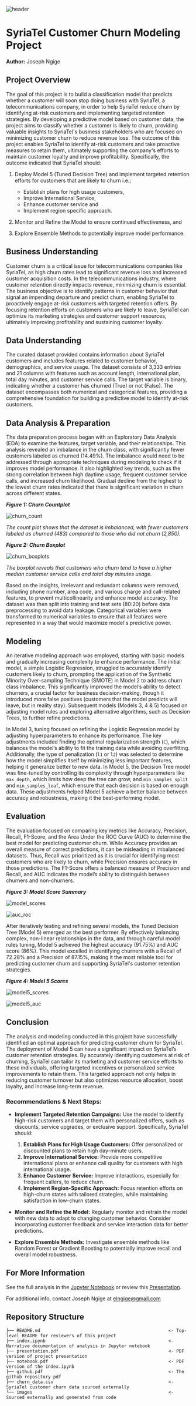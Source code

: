 ![header](images/telecom_churn.png)

# SyriaTel Customer Churn Modeling Project

**Author:** Joseph Ngige

## Project Overview

The goal of this project is to build a classification model that predicts whether a customer will soon stop doing business with SyriaTel, a telecommunications company, in order to help SyriaTel reduce churn by identifying at-risk customers and implementing targeted retention strategies. By developing a predictive model based on customer data, the project aims to classify whether a customer is likely to churn, providing valuable insights to SyriaTel's business stakeholders who are focused on minimizing customer churn to reduce revenue loss. The outcome of this project enables SyriaTel to identify at-risk customers and take proactive measures to retain them, ultimately supporting the company's efforts to maintain customer loyalty and improve profitability. Specifically, the outcome indicated that SyriaTel should:

1. Deploy Model 5 (Tuned Decision Tree) and implement targeted retention efforts for customers that are likely to churn i.e.;

    * Establish plans for high usage customers,
    * Improve International Service,
    * Enhance customer service and
    * Implement region specific approach.

2. Monitor and Refine the Model to ensure continued effectiveness, and
3. Explore Ensemble Methods to potentially improve model performance.

## Business Understanding

Customer churn is a critical issue for telecommunications companies like SyriaTel, as high churn rates lead to significant revenue loss and increased customer acquisition costs. In the telecommunications industry, where customer retention directly impacts revenue, minimizing churn is essential. The business objective is to identify patterns in customer behavior that signal an impending departure and predict churn, enabling SyriaTel to proactively engage at-risk customers with targeted retention offers. By focusing retention efforts on customers who are likely to leave, SyriaTel can optimize its marketing strategies and customer support resources, ultimately improving profitability and sustaining customer loyalty.

## Data Understanding

The curated dataset provided contains information about SyriaTel customers and includes features related to customer behavior, demographics, and service usage. The dataset consists of 3,333 entries and 21 columns with features such as account length, international plan, total day minutes, and customer service calls. The target variable is binary, indicating whether a customer has churned (True) or not (False). The dataset encompasses both numerical and categorical features, providing a comprehensive foundation for building a predictive model to identify at-risk customers.

## Data Analysis & Preparation

The data preparation process began with an Exploratory Data Analysis (EDA) to examine the features, target variable, and their relationships. This analysis revealed an imbalance in the churn class, with significantly fewer customers labeled as churned (14.49%). The imbalance would need to be addressed through appropriate techniques during modeling to check if it improves model performance. It also highlighted key trends, such as the strong correlation between high daytime usage, frequent customer service calls, and increased churn likelihood. Gradual decline from the highest to the lowest churn rates indicated that there is significant variation in churn across different states.

***Figure 1: Churn Countplot***

![churn_count](images/churn_distribution.png)

*The count plot shows that the dataset is imbalanced, with fewer customers labeled as churned (483) compared to those who did not churn (2,850).*

***Figure 2: Churn Boxplot***

![churn_boxplots](images/churn_boxplots.png)

*The boxplot reveals that customers who churn tend to have a higher median customer service calls and total day minutes usage.*

Based on the insights, irrelevant and redundant columns were removed, including phone number, area code, and various charge and call-related features, to prevent multicollinearity and enhance model accuracy. The dataset was then split into training and test sets (80:20) before data preprocessing to avoid data leakage. Categorical variables were transformed to numerical variables to ensure that all features were represented in a way that would maximize model's predictive power.

## Modeling

An iterative modeling approach was employed, starting with basic models and gradually increasing complexity to enhance performance. The initial model, a simple Logistic Regression, struggled to accurately identify customers likely to churn, prompting the application of the Synthetic Minority Over-sampling Technique (SMOTE) in Model 2 to address churn class imbalance. This significantly improved the model’s ability to detect churners, a crucial factor for business decision-making, though it introduced more false positives (customers that the model predicts will leave, but in reality stay). Subsequent models (Models 3, 4 & 5) focused on adjusting model rules and exploring alternative algorithms, such as Decision Trees, to further refine predictions.

In Model 3, tuning focused on refining the Logistic Regression model by adjusting hyperparameters to enhance its performance. The key adjustments included finding the optimal regularization strength (`C`), which balances the model’s ability to fit the training data while avoiding overfitting. Additionally, the type of penalization (`l1` or `l2`) was selected to determine how the model simplifies itself by minimizing less important features, helping it generalize better to new data. In Model 5, the Decision Tree model was fine-tuned by controlling its complexity through hyperparameters like `max_depth`, which limits how deep the tree can grow, and `min_samples_split` and `min_samples_leaf`, which ensure that each decision is based on enough data. These adjustments helped Model 5 achieve a better balance between accuracy and robustness, making it the best-performing model.

## Evaluation

The evaluation focused on comparing key metrics like Accuracy, Precision, Recall, F1-Score, and the Area Under the ROC Curve (AUC) to determine the best model for predicting customer churn. While Accuracy provides an overall measure of correct predictions, it can be misleading in imbalanced datasets. Thus, Recall was prioritized as it is crucial for identifying most customers who are likely to churn, while Precision ensures accuracy in those predictions. The F1-Score offers a balanced measure of Precision and Recall, and AUC indicates the model’s ability to distinguish between churners and non-churners.

***Figure 3: Model Score Summary***

![model_scores](images/model_scores.png)

![auc_roc](images/auc_roc.png)

After iteratively testing and refining several models, the Tuned Decision Tree (Model 5) emerged as the best performer. By effectively balancing complex, non-linear relationships in the data, and through careful model rules tuning, Model 5 achieved the highest accuracy (91.75%) and AUC score (86%). This model excelled in identifying churners with a Recall of 72.28% and a Precision of 87.15%, making it the most reliable tool for predicting customer churn and supporting SyriaTel's customer retention strategies.

***Figure 4: Model 5 Scores***

![model5_scores](images/model5_scores.png)

![model5_auc](images/model5_auc.png)

## Conclusion

The analysis and modeling conducted in this project have successfully identified an optimal approach for predicting customer churn for SyriaTel. The deployment of Model 5 can have a significant impact on SyriaTel’s customer retention strategies. By accurately identifying customers at risk of churning, SyriaTel can tailor its marketing and customer service efforts to these individuals, offering targeted incentives or personalized service improvements to retain them. This targeted approach not only helps in reducing customer turnover but also optimizes resource allocation, boost loyalty, and increase long-term revenue.

### Recommendations & Next Steps:

* **Implement Targeted Retention Campaigns:** Use the model to identify high-risk customers and target them with personalized offers, such as discounts, service upgrades, or exclusive support. Specifically, SyriaTel should:
    1. **Establish Plans for High Usage Customers:** Offer personalized or discounted plans to retain high day-minute users.
    2. **Improve International Service:** Provide more competitive international plans or enhance call quality for customers with high international usage.
    3. **Enhance Customer Service:** Improve interactions, especially for frequent callers, to reduce churn.
    4. **Implement Region-Specific Approach:** Focus retention efforts on high-churn states with tailored strategies, while maintaining satisfaction in low-churn states.

* **Monitor and Refine the Model:** Regularly monitor and retrain the model with new data to adapt to changing customer behavior. Consider incorporating customer feedback and service interaction data for better predictions.

* **Explore Ensemble Methods:** Investigate ensemble methods like Random Forest or Gradient Boosting to potentially improve recall and overall model robustness.


## For More Information

See the full analysis in the [Jupyter Notebook](./index.ipynb) or review this [Presentation](./presentation.pdf).

For additional info, contact Joseph Ngige at [elngige@gmail.com](mailto:elngige@gmail.com)

## Repository Structure

```
├── README.md                                                 <- Top-level README for reviewers of this project
├── index.ipynb                                               <- Narrative documentation of analysis in Jupyter notebook
├── presentation.pdf                                          <- PDF version of project presentation
├── notebook.pdf                                              <- PDF version of the index.ipynb
├── github.pdf                                                <- The github repository pdf
├── churn_data.csv                                            <- SyriaTel customer churn data sourced externally
└── images                                                    <- Sourced externally and generated from code
```